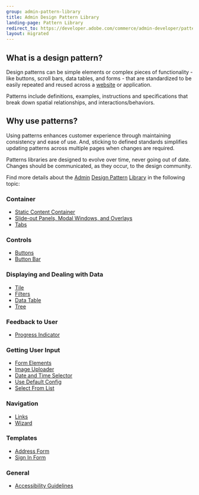 ```yaml
---
group: admin-pattern-library
title: Admin Design Pattern Library
landing-page: Pattern Library
redirect_to: https://developer.adobe.com/commerce/admin-developer/pattern-library/
layout: migrated
---
```

## What is a design pattern?

Design patterns can be simple elements or complex pieces of functionality - like buttons, scroll bars, data tables, and forms - that are standardized to be easily repeated and reused across a [website](https://glossary.magento.com/website) or application.

Patterns include definitions, examples, instructions and specifications that break down spatial relationships, and interactions/behaviors.

## Why use patterns?

Using patterns enhances customer experience through maintaining consistency and ease of use. And, sticking to defined standards simplifies updating patterns across multiple pages when changes are required.

Patterns libraries are designed to evolve over time, never going out of date. Changes should be communicated, as they occur, to the design community.

Find more details about the [Admin](https://glossary.magento.com/admin) [Design Pattern](https://glossary.magento.com/design-pattern) [Library](https://glossary.magento.com/library) in the following topic:

### Container

*  [Static Content Container](containers/staticContentContainer/contentContainer.html)
*  [Slide-out Panels, Modal Windows, and Overlays](containers/slideouts-modals-overlays/slideouts-modals-overalys.html)
*  [Tabs](containers/tabs/tabs.html)

### Controls

*  [Buttons](controls/buttons/buttons.html)
*  [Button Bar](controls/button-bar/button-bar.html)

### Displaying and Dealing with Data

*  [Tile](displaying-data/tile/tile.html)
*  [Filters](filters/data-table-filters/filtering.html)
*  [Data Table](displaying-data/datatable/datatable.html)
*  [Tree](displaying-data/tree/tree.html)

### Feedback to User

*  [Progress Indicator](feedbackToUser/progressIndicator/progressIndicator.html)

### Getting User Input

*  [Form Elements](getting-user-input/form_elements/form_elements.html)
*  [Image Uploader](getting-user-input/image_uploader/image_uploader.html)
*  [Date and Time Selector](getting-user-input/date_time_selector/date_time_selector.html)
*  [Use Default Config](getting-user-input/use_default_config/use_default_config.html)
*  [Select From List](getting-user-input/select_from_list/select_from_list.html)

### Navigation

*  [Links](navigation/links/links.html)
*  [Wizard](navigation/wizard/wizard.html)

### Templates

*  [Address Form](templates/address-form/address-form.html)
*  [Sign In Form](templates/sign-in-form/sign-in-form.html)

### General

*  [Accessibility Guidelines](general/accessibilityguideline/accessibilityGuideline.html)
